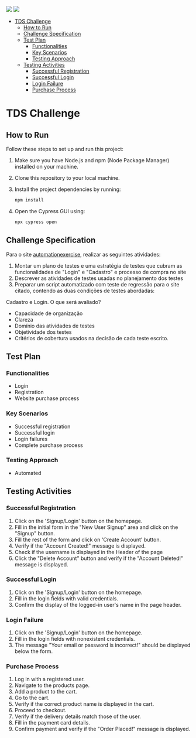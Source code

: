 <img src="{https://img.shields.io/badge/JavaScript-323330?style=for-the-badge&logo=javascript&logoColor=F7DF1E}" />
<img src="{https://img.shields.io/badge/Cypress-17202C?style=for-the-badge&logo=cypress&logoColor=white}" />

- [TDS Challenge](#tds-challenge)
  - [How to Run](#how-to-run)
  - [Challenge Specification](#challenge-specification)
  - [Test Plan](#test-plan)
    - [Functionalities](#functionalities)
    - [Key Scenarios](#key-scenarios)
    - [Testing Approach](#testing-approach)
  - [Testing Activities](#testing-activities)
    - [Successful Registration](#successful-registration)
    - [Successful Login](#successful-login)
    - [Login Failure](#login-failure)
    - [Purchase Process](#purchase-process)

# TDS Challenge

## How to Run

Follow these steps to set up and run this project:

1. Make sure you have Node.js and npm (Node Package Manager) installed on your machine.

2. Clone this repository to your local machine.
3. Install the project dependencies by running:
   ```bash
   npm install
   ```
4. Open the Cypress GUI using:
    ```bash
    npx cypress open
    ```


## Challenge Specification
Para o site  [automationexercise](https://www.automationexercise.com/), realizar as seguintes atividades: 

1. Montar um plano de testes e uma estratégia de testes que cubram as funcionalidades de "Login" e "Cadastro" e processo de compra no site 
2. Descrever as atividades de testes usadas no planejamento dos testes 
3. Preparar um script automatizado com teste de regressão para o site citado, contendo as duas condições de testes abordadas: 

Cadastro e Login. O que será avaliado? 
- Capacidade de organização
- Clareza
- Domínio das atividades de testes
- Objetividade dos testes
- Critérios de cobertura usados na decisão de cada teste escrito.

## Test Plan
### Functionalities
- Login
- Registration
- Website purchase process

### Key Scenarios
- Successful registration
- Successful login
- Login failures
- Complete purchase process

### Testing Approach
- Automated

## Testing Activities
### Successful Registration
1. Click on the 'Signup/Login' button on the homepage.
2. Fill in the initial form in the "New User Signup" area and click on the "Signup" button.
3. Fill the rest of the form and click on 'Create Account' button.
4. Verify if the "Account Created!" message is displayed.
5. Check if the username is displayed in the Header of the page
6. Click the "Delete Account" button and verify if the "Account Deleted!" message is displayed.

### Successful Login
1. Click on the 'Signup/Login' button on the homepage.
2. Fill in the login fields with valid credentials.
3. Confirm the display of the logged-in user's name in the page header.

### Login Failure
1. Click on the 'Signup/Login' button on the homepage.
2. Fill in the login fields with nonexistent credentials.
3. The message "Your email or password is incorrect!" should be displayed below the form.

### Purchase Process
1. Log in with a registered user.
2. Navigate to the products page.
3. Add a product to the cart.
4. Go to the cart.
5. Verify if the correct product name is displayed in the cart.
6. Proceed to checkout.
7. Verify if the delivery details match those of the user.
8. Fill in the payment card details.
9. Confirm payment and verify if the "Order Placed!" message is displayed.